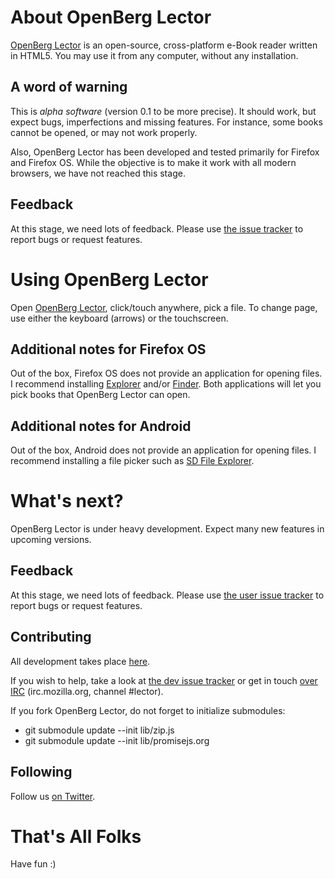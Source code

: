 # About OpenBerg Lector

[OpenBerg Lector](http://openberg.github.io/lector/) is an open-source, cross-platform e-Book reader written in HTML5. You may use it from any computer, without any installation.

## A word of warning

This is *alpha software* (version 0.1 to be more precise). It should work, but expect bugs, imperfections and missing features. For instance, some books cannot be opened, or may not work properly.

Also, OpenBerg Lector has been developed and tested primarily for Firefox and Firefox OS. While the objective is to make it work with all modern browsers, we have not reached this stage.

## Feedback

At this stage, we need lots of feedback. Please use [the issue tracker](https://github.com/openberg/lector/issues) to report bugs or request features.

# Using OpenBerg Lector

Open [OpenBerg Lector](http://openberg.github.io/lector/), click/touch anywhere, pick a file. To change page, use either the keyboard (arrows) or the touchscreen.

## Additional notes for Firefox OS

Out of the box, Firefox OS does not provide an application for opening files. I recommend installing [Explorer](https://marketplace.firefox.com/app/explorer) and/or [Finder](https://marketplace.firefox.com/app/finder). Both applications will let you pick books that OpenBerg Lector can open.

## Additional notes for Android

Out of the box, Android does not provide an application for opening files. I recommend installing a file picker such as [SD File Explorer](https://play.google.com/store/apps/details?id=com.estrongs.android.pop).

# What's next?

OpenBerg Lector is under heavy development. Expect many new features in upcoming versions.

## Feedback

At this stage, we need lots of feedback. Please use [the user issue tracker](https://github.com/openberg/lector/issues) to report bugs or request features.

## Contributing

All development takes place [here](https://github.com/openberg/lector-dev).

If you wish to help, take a look at [the dev issue tracker](https://github.com/openberg/lector-dev/issues) or get in touch [over IRC](irc://irc.mozilla.org/#lector) (irc.mozilla.org, channel #lector).

If you fork OpenBerg Lector, do not forget to initialize submodules:

 - git submodule update --init lib/zip.js
 - git submodule update --init lib/promisejs.org

## Following

Follow us [on Twitter](https://twitter.com/hashtag/openberglector).

# That's All Folks

Have fun :)
